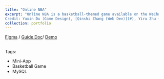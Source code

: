 ```yaml
---
title: "Online NBA"
excerpt: "Online NBA is a basketball-themed game available on the WeChat Mini-Program platform.<br><br>
Credit: Yuxin Du (Game Design), [Qinshi Zhang (Web Dev)](#), Yiru Zhu (Document)"
collection: portfolio
---
```


[Figma](https://www.figma.com/file/cCQOCH7DHpHGlc96fjbt1R/My-NBA?type=design&node-id=0%3A1&mode=design&t=ysyzXxwRVIxiSwNo-1) / [Guide Doc](https://x3jwserome.feishu.cn/mindnotes/JGmtbvCrFmVD8knLCIQcJFB4nqg?from=from_copylink)/ [Demo](https://drive.google.com/file/d/1vWfJGzW90GNjGZceKtLyTMvGLbHAOANz/view?usp=sharing)<br><br>

Tags:<br>
- Mini-App<br>
- Basketball Game<br>
- MySQL<br>